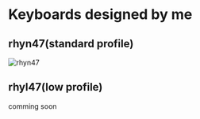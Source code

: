 # Keyboards designed by me

## rhyn47(standard profile)

![rhyn47](https://d3toh8on7lf5va.cloudfront.net/rhyn47_v3.jpg)

## rhyl47(low profile)

comming soon
